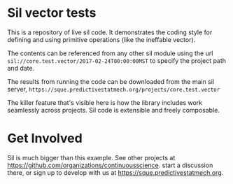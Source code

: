 Sil vector tests
==================

This is a repository of live sil code.  It demonstrates
the coding style for defining and using primitive operations
(like the ineffable vector).

The contents can be referenced from any other sil module
using the url `sil://core.test.vector/2017-02-24T00:00:00MST`
to specify the project path and date.

The results from running the code can be downloaded
from the main sil server,
`https://sque.predictivestatmech.org/projects/core.test.vector`

The killer feature that's visible here is how the library includes
work seamlessly across projects.  Sil code is extensible and freely
composable.

Get Involved
============

Sil is much bigger than this example.
See other projects at https://github.com/organizations/continuousscience.
start a discussion there, or sign up to develop
with us at https://sque.predictivestatmech.org.

